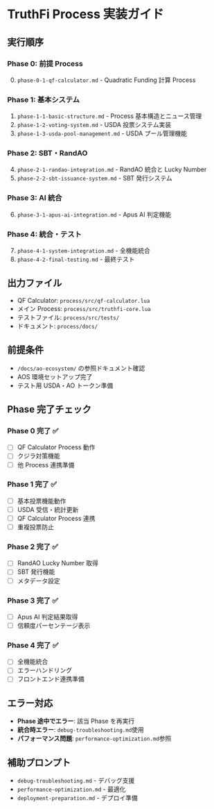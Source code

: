 # TruthFi Process 実装ガイド

## 実行順序

### Phase 0: 前提 Process

0. `phase-0-1-qf-calculator.md` - Quadratic Funding 計算 Process

### Phase 1: 基本システム

1. `phase-1-1-basic-structure.md` - Process 基本構造とニュース管理
2. `phase-1-2-voting-system.md` - USDA 投票システム実装
3. `phase-1-3-usda-pool-management.md` - USDA プール管理機能

### Phase 2: SBT・RandAO

4. `phase-2-1-randao-integration.md` - RandAO 統合と Lucky Number
5. `phase-2-2-sbt-issuance-system.md` - SBT 発行システム

### Phase 3: AI 統合

6. `phase-3-1-apus-ai-integration.md` - Apus AI 判定機能

### Phase 4: 統合・テスト

7. `phase-4-1-system-integration.md` - 全機能統合
8. `phase-4-2-final-testing.md` - 最終テスト

## 出力ファイル

- QF Calculator: `process/src/qf-calculator.lua`
- メイン Process: `process/src/truthfi-core.lua`
- テストファイル: `process/src/tests/`
- ドキュメント: `process/docs/`

## 前提条件

- `/docs/ao-ecosystem/` の参照ドキュメント確認
- AOS 環境セットアップ完了
- テスト用 USDA・AO トークン準備

## Phase 完了チェック

### Phase 0 完了 ✅

- [ ] QF Calculator Process 動作
- [ ] クジラ対策機能
- [ ] 他 Process 連携準備

### Phase 1 完了 ✅

- [ ] 基本投票機能動作
- [ ] USDA 受信・統計更新
- [ ] QF Calculator Process 連携
- [ ] 重複投票防止

### Phase 2 完了 ✅

- [ ] RandAO Lucky Number 取得
- [ ] SBT 発行機能
- [ ] メタデータ設定

### Phase 3 完了 ✅

- [ ] Apus AI 判定結果取得
- [ ] 信頼度パーセンテージ表示

### Phase 4 完了 ✅

- [ ] 全機能統合
- [ ] エラーハンドリング
- [ ] フロントエンド連携準備

## エラー対応

- **Phase 途中でエラー**: 該当 Phase を再実行
- **統合時エラー**: `debug-troubleshooting.md`使用
- **パフォーマンス問題**: `performance-optimization.md`参照

## 補助プロンプト

- `debug-troubleshooting.md` - デバッグ支援
- `performance-optimization.md` - 最適化
- `deployment-preparation.md` - デプロイ準備
